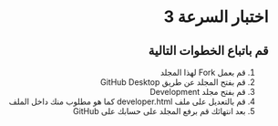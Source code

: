 <div dir="rtl">

# اختبار السرعة 3 

## قم باتباع الخطوات التالية

1. قم بعمل Fork لهذا المجلد
2. قم بفتح المجلد عن طريق GitHub Desktop 
3. قم بفتح مجلد Development 
4. قم بالتعديل على ملف developer.html كما هو مطلوب منك داخل الملف
5. بعد انتهائك قم برفع المجلد على حسابك على GitHub 

</div>

